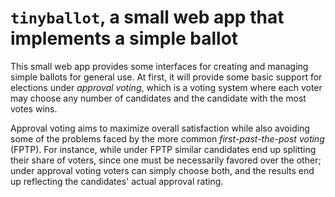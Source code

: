 # `tinyballot`, a small web app that implements a simple ballot

This small web app provides some interfaces for creating and managing
simple ballots for general use. At first, it will provide some basic
support for elections under *approval voting*, which is a voting
system where each voter may choose any number of candidates and the
candidate with the most votes wins.

Approval voting aims to maximize overall satisfaction while also
avoiding some of the problems faced by the more common
*first-past-the-post voting* (FPTP). For instance, while under FPTP
similar candidates end up splitting their share of voters, since one
must be necessarily favored over the other; under approval voting
voters can simply choose both, and the results end up reflecting the
candidates' actual approval rating.